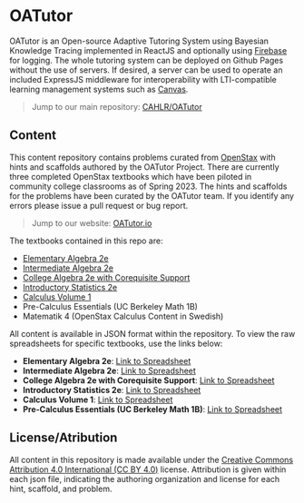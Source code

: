 # OATutor

OATutor is an Open-source Adaptive Tutoring System using Bayesian Knowledge Tracing
implemented in ReactJS and optionally using [Firebase](https://firebase.google.com/) for logging. 
The whole tutoring system can be deployed on Github Pages without the use of servers. If desired, 
a server can be used to operate an included ExpressJS middleware for interoperability with LTI-compatible learning management systems 
such as [Canvas](https://www.instructure.com/).

> Jump to our main repository: [CAHLR/OATutor](https://github.com/CAHLR/OATutor)

## Content

This content repository contains problems curated from [OpenStax](https://openstax.org/) with hints and scaffolds authored by the OATutor Project. 
There are currently three completed OpenStax textbooks which have been piloted in community college classrooms as of Spring 2023. 
The hints and scaffolds for the problems have been curated by the OATutor team. 
If you identify any errors please issue a pull request or bug report.

> Jump to our website: [OATutor.io](https://www.oatutor.io/)

The textbooks contained in this repo are:
* [Elementary Algebra 2e](https://openstax.org/details/books/elementary-algebra-2e)
* [Intermediate Algebra 2e](https://openstax.org/details/books/intermediate-algebra-2e)
* [College Algebra 2e with Corequisite Support](https://openstax.org/details/books/college-algebra-corequisite-support-2e) 
* [Introductory Statistics 2e](https://openstax.org/details/books/introductory-statistics-2e)
* [Calculus Volume 1](https://openstax.org/details/books/calculus-volume-1)
* Pre-Calculus Essentials (UC Berkeley Math 1B)
* Matematik 4 (OpenStax Calculus Content in Swedish)

All content is available in JSON format within the repository. To view the raw spreadsheets for specific textbooks, use the links below:
* **Elementary Algebra 2e**: [Link to Spreadsheet](https://docs.google.com/spreadsheets/d/e/2PACX-1vQUR06L_4klVsd_RUCy2gACmXKDqGhzSMCWsRXwDvNrwvbNfcoEHohgZt8nvBpULjaWHu7AqmV-h5BY/pubhtml)
* **Intermediate Algebra 2e**: [Link to Spreadsheet](https://docs.google.com/spreadsheets/d/e/2PACX-1vR1QhiXiCAPZ8qCqwPF6FqAMMOn17CTk7DFakz8vFpOG2dPDL-hT_wqZPwrgKRVt1MrhbwdIrVGAmse/pubhtml)
* **College Algebra 2e with Corequisite Support**: [Link to Spreadsheet](https://docs.google.com/spreadsheets/d/e/2PACX-1vRf6h3onSaY11dvqitkNp9TY0YlrEkJbxngIHfM9gIEy7-6nK0qZMgsCRBAdQ59oZBoF9OcylvGsqXU/pubhtml)
* **Introductory Statistics 2e**: [Link to Spreadsheet](https://docs.google.com/spreadsheets/d/e/2PACX-1vRKUBUHZDbd5BTfExIsfthpIwHAmBsMRRxEVylJpIMUtxNDZL61_HZXaffaioWo1Lhlwu3MTItQqYAr/pubhtml)
* **Calculus Volume 1**: [Link to Spreadsheet](https://docs.google.com/spreadsheets/d/e/2PACX-1vSoW5hNq7_4J7PFmxVrb5P5ICRIGqsboFyplDtkeIsngPcvwqiyyRsFU7yHzZoNrySaW52aHjBxQKnA/pubhtml)
* **Pre-Calculus Essentials (UC Berkeley Math 1B)**: [Link to Spreadsheet](https://docs.google.com/spreadsheets/d/e/2PACX-1vT7keDhDHAa4gtFz0ahHiZ4AxEvL2CawLVmcUh9aMg6nMBjiXzkIo2TPnqjfypM7OG4aKYOrULmMPqv/pubhtml)

## License/Atribution

All content in this repository is made available under the [Creative Commons Attribution 4.0 International (CC BY 4.0)](https://creativecommons.org/licenses/by/4.0/) license.
Attribution is given within each json file, indicating the authoring organization and license for each hint, scaffold, and problem.
